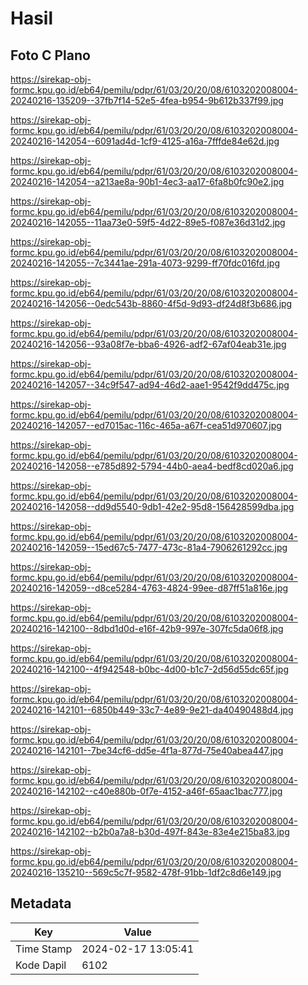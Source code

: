 # Hasil

## Foto C Plano

https://sirekap-obj-formc.kpu.go.id/eb64/pemilu/pdpr/61/03/20/20/08/6103202008004-20240216-135209--37fb7f14-52e5-4fea-b954-9b612b337f99.jpg

https://sirekap-obj-formc.kpu.go.id/eb64/pemilu/pdpr/61/03/20/20/08/6103202008004-20240216-142054--6091ad4d-1cf9-4125-a16a-7fffde84e62d.jpg

https://sirekap-obj-formc.kpu.go.id/eb64/pemilu/pdpr/61/03/20/20/08/6103202008004-20240216-142054--a213ae8a-90b1-4ec3-aa17-6fa8b0fc90e2.jpg

https://sirekap-obj-formc.kpu.go.id/eb64/pemilu/pdpr/61/03/20/20/08/6103202008004-20240216-142055--11aa73e0-59f5-4d22-89e5-f087e36d31d2.jpg

https://sirekap-obj-formc.kpu.go.id/eb64/pemilu/pdpr/61/03/20/20/08/6103202008004-20240216-142055--7c3441ae-291a-4073-9299-ff70fdc016fd.jpg

https://sirekap-obj-formc.kpu.go.id/eb64/pemilu/pdpr/61/03/20/20/08/6103202008004-20240216-142056--0edc543b-8860-4f5d-9d93-df24d8f3b686.jpg

https://sirekap-obj-formc.kpu.go.id/eb64/pemilu/pdpr/61/03/20/20/08/6103202008004-20240216-142056--93a08f7e-bba6-4926-adf2-67af04eab31e.jpg

https://sirekap-obj-formc.kpu.go.id/eb64/pemilu/pdpr/61/03/20/20/08/6103202008004-20240216-142057--34c9f547-ad94-46d2-aae1-9542f9dd475c.jpg

https://sirekap-obj-formc.kpu.go.id/eb64/pemilu/pdpr/61/03/20/20/08/6103202008004-20240216-142057--ed7015ac-116c-465a-a67f-cea51d970607.jpg

https://sirekap-obj-formc.kpu.go.id/eb64/pemilu/pdpr/61/03/20/20/08/6103202008004-20240216-142058--e785d892-5794-44b0-aea4-bedf8cd020a6.jpg

https://sirekap-obj-formc.kpu.go.id/eb64/pemilu/pdpr/61/03/20/20/08/6103202008004-20240216-142058--dd9d5540-9db1-42e2-95d8-156428599dba.jpg

https://sirekap-obj-formc.kpu.go.id/eb64/pemilu/pdpr/61/03/20/20/08/6103202008004-20240216-142059--15ed67c5-7477-473c-81a4-7906261292cc.jpg

https://sirekap-obj-formc.kpu.go.id/eb64/pemilu/pdpr/61/03/20/20/08/6103202008004-20240216-142059--d8ce5284-4763-4824-99ee-d87ff51a816e.jpg

https://sirekap-obj-formc.kpu.go.id/eb64/pemilu/pdpr/61/03/20/20/08/6103202008004-20240216-142100--8dbd1d0d-e16f-42b9-997e-307fc5da06f8.jpg

https://sirekap-obj-formc.kpu.go.id/eb64/pemilu/pdpr/61/03/20/20/08/6103202008004-20240216-142100--4f942548-b0bc-4d00-b1c7-2d56d55dc65f.jpg

https://sirekap-obj-formc.kpu.go.id/eb64/pemilu/pdpr/61/03/20/20/08/6103202008004-20240216-142101--6850b449-33c7-4e89-9e21-da40490488d4.jpg

https://sirekap-obj-formc.kpu.go.id/eb64/pemilu/pdpr/61/03/20/20/08/6103202008004-20240216-142101--7be34cf6-dd5e-4f1a-877d-75e40abea447.jpg

https://sirekap-obj-formc.kpu.go.id/eb64/pemilu/pdpr/61/03/20/20/08/6103202008004-20240216-142102--c40e880b-0f7e-4152-a46f-65aac1bac777.jpg

https://sirekap-obj-formc.kpu.go.id/eb64/pemilu/pdpr/61/03/20/20/08/6103202008004-20240216-142102--b2b0a7a8-b30d-497f-843e-83e4e215ba83.jpg

https://sirekap-obj-formc.kpu.go.id/eb64/pemilu/pdpr/61/03/20/20/08/6103202008004-20240216-135210--569c5c7f-9582-478f-91bb-1df2c8d6e149.jpg


## Metadata

| Key        | Value               |
| ---------- | ------------------- |
| Time Stamp | 2024-02-17 13:05:41 |
| Kode Dapil | 6102                |



